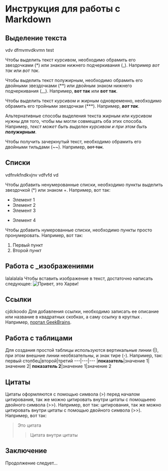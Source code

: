 # Инструкция для работы с Markdown

## Выделение текста

vdv dfmvmvdkvmn
test

Чтобы выделить текст курсивом, необходимо обрамить его звездочками (*) или знаком нижнего подчеркивания (_). Например *вот так* или _вот так_.

Чтобы выделить текст полужирным, необходимо обрамить его двойными звездочками (**) или двойным знаком нижнего подчеркивания (__). Например, **вот так** или __вот так__.

Чтобы выделить текст курсивом и жирным одновременно, необходимо обрамить его тройными звездочкаи (***). Например, ***вот так***.

Альтернативные способы выделения текста жирным или курсивом нужны для того, чтобы мы могли совмещать оба этих способа. Например, _текст может быть выделен курсивом и при этом быть **полужирным**_.

Чтобы получить зачеркнутый текст, необходимо обрамить его двойными тильдами (~~). Например, ~~вот так~~.

## Списки

vdfnvkfndkvjnv
vdfvfd
vd

Чтобы добавить ненумерованные списки, необходимо пункты выделить звездочкой (*) или знаком +. Например, вот так:
* Элемент 1
* Элемент 2
* Элемент 3
+ Элемент 4

Чтобы добавить нумерованные списки, необходимо пункты просто пронумеровать. Например, вот так:
1. Первый пункт
2. Второй пункт

## Работа с _изображениями

lalalalala
Чтобы вставить изображение в текст, достаточно написать следующее:
![Привет, это Харви!](cat.jpg)

## Ссылки

cjdckoodo
Для добавления ссылки, необходимо записать ее описание или название в квадратных скобках, а саму ссылку в круглых [](). Например, [портал GeekBrains](https://gb.ru/).

## Работа с таблицами

Для создания простой таблицы используются вертикальные линии (|), при этом внешние линии необязательны, и знак тире (-). Например, так:
первый столбец|второй|третий
---|---|---
|**показатель**|значение 1|значение 2|
**показатель 2**|значение 1|значение 2

## Цитаты

Цитаты оформляются с помощью символа (>) перед началом 
цитирования, так же можно цитировать внутри цитаты с 
помощьеею двойного символа (>>). Например, вот так:
цитирования, так же можно цитировать внутри цитаты с помощью двойного символа (>>). Например, вот так:
>Это цитата
>>Цитата внутри цитаты
 
## Заключение

Продолжение следует...